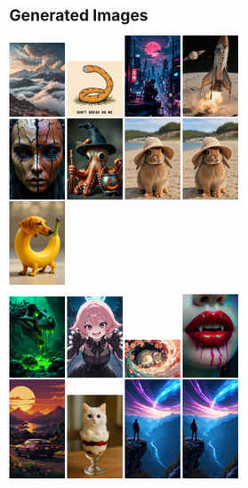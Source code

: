 # Generated Images



<img src="2025_10_10_01_thumb.webp" width="100"/> <img src="2025_10_10_02_thumb.webp" width="100"/> <img src="2025_10_10_03_thumb.webp" width="100"/> <img src="2025_10_10_04_thumb.webp" width="100"/> <img src="2025_10_10_05_thumb.webp" width="100"/> <img src="2025_10_10_06_thumb.webp" width="100"/> <img src="2025_10_10_07_thumb.webp" width="100"/> <img src="2025_10_10_08_thumb.webp" width="100"/> <img src="2025_10_10_09_thumb.webp" width="100"/>

<img src="2025_10_10_10_thumb.webp" width="100"/> <img src="2025_10_10_11_thumb.webp" width="100"/> <img src="2025_10_10_12_thumb.webp" width="100"/> <img src="2025_10_10_13_thumb.webp" width="100"/> <img src="2025_10_10_14_thumb.webp" width="100"/> <img src="2025_10_10_15_thumb.webp" width="100"/> <img src="2025_10_10_16_thumb.webp" width="100"/> <img src="2025_10_10_17_thumb.webp" width="100"/>
